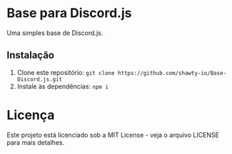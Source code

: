 # Base para Discord.js
Uma simples base de Discord.js.

## Instalação
1. Clone este repositório: `git clone https://github.com/shawty-io/Base-Discord.js.git`
2. Instale às dependências: `npm i`

# Licença
Este projeto está licenciado sob a MIT License - veja o arquivo LICENSE para mais detalhes.
